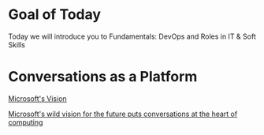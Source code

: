 # Goal of Today

Today we will introduce you to Fundamentals: DevOps and Roles in IT & Soft Skills

# Conversations as a Platform

[Microsoft's Vision](https://cdn.vox-cdn.com/thumbor/YlaT6xQCOHfsflmeKbGqbD-mzR4=/0x0:2039x1359/1820x1213/filters:focal(0x0:2039x1359):format(webp)/cdn.vox-cdn.com/uploads/chorus_image/image/49197577/microsoft-build-2016-event-verge_433.0.0.jpg)

[Microsoft's wild vision for the future puts conversations at the heart of computing](https://www.theverge.com/2016/3/30/11331388/microsoft-chatbots-ai-build)

